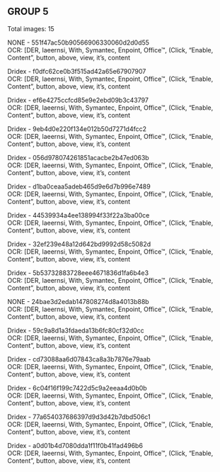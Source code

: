 ## GROUP 5
Total images: 15  

NONE - 551f47ac50b90566906330060d2d0d55  
OCR: [DER, laeernsi, With, Symantec, Enpoint, Office™, (Click, “Enable, Content”, button, above, view, it’s, content  

Dridex - f0dfc62ce0b3f515ad42a65e67907907  
OCR: [DER, laeernsi, With, Symantec, Enpoint, Office™, (Click, “Enable, Content”, button, above, view, it’s, content  

Dridex - ef6e4275ccfcd85e9e2ebd09b3c43797  
OCR: [DER, laeernsi, With, Symantec, Enpoint, Office™, (Click, “Enable, Content”, button, above, view, it’s, content  

Dridex - 9eb4d0e220f134e012b50d7271d4fcc2  
OCR: [DER, laeernsi, With, Symantec, Enpoint, Office™, (Click, “Enable, Content”, button, above, view, it’s, content  

Dridex - 056d978074261851acacbe2b47ed063b  
OCR: [DER, laeernsi, With, Symantec, Enpoint, Office™, (Click, “Enable, Content”, button, above, view, it’s, content  

Dridex - d1ba0ceaa5adeb465d9e6d7b996e7489  
OCR: [DER, laeernsi, With, Symantec, Enpoint, Office™, (Click, “Enable, Content”, button, above, view, it’s, content  

Dridex - 44539934a4ee138994f33f22a3ba00ce  
OCR: [DER, laeernsi, With, Symantec, Enpoint, Office™, (Click, “Enable, Content”, button, above, view, it’s, content  

Dridex - 32ef239e48a12d642bd9992d58c5082d  
OCR: [DER, laeernsi, With, Symantec, Enpoint, Office™, (Click, “Enable, Content”, button, above, view, it’s, content  

Dridex - 5b53732883728eee4671836d1fa6b4e3  
OCR: [DER, laeernsi, With, Symantec, Enpoint, Office™, (Click, “Enable, Content”, button, above, view, it’s, content  

NONE - 24bae3d2edab147808274d8a4013b88b  
OCR: [DER, laeernsi, With, Symantec, Enpoint, Office™, (Click, “Enable, Content”, button, above, view, it’s, content  

Dridex - 59c9a8d1a3fdaeda13b6fc80cf32d0cc  
OCR: [DER, laeernsi, With, Symantec, Enpoint, Office™, (Click, “Enable, Content”, button, above, view, it’s, content  

Dridex - cd73088aa6d07843ca8a3b7876e79aab  
OCR: [DER, laeernsi, With, Symantec, Enpoint, Office™, (Click, “Enable, Content”, button, above, view, it’s, content  

Dridex - 6c04f16f199c7422d5c9a2eeaa4d0b0b  
OCR: [DER, laeernsi, With, Symantec, Enpoint, Office™, (Click, “Enable, Content”, button, above, view, it’s, content  

Dridex - 77a654037686397d9d3d42b7dbd506c1  
OCR: [DER, laeernsi, With, Symantec, Enpoint, Office™, (Click, “Enable, Content”, button, above, view, it’s, content  

Dridex - a0d01b4d7080dda1f11f0b41fad496b6  
OCR: [DER, laeernsi, With, Symantec, Enpoint, Office™, (Click, “Enable, Content”, button, above, view, it’s, content  

